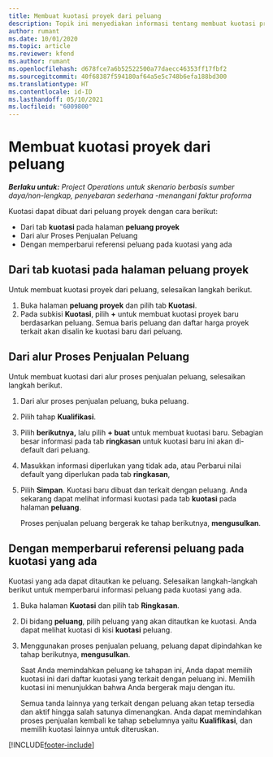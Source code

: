 ```yaml
---
title: Membuat kuotasi proyek dari peluang
description: Topik ini menyediakan informasi tentang membuat kuotasi proyek dari peluang.
author: rumant
ms.date: 10/01/2020
ms.topic: article
ms.reviewer: kfend
ms.author: rumant
ms.openlocfilehash: d678fce7a6b52522500a77daecc46353ff17fbf2
ms.sourcegitcommit: 40f68387f594180af64a5e5c748b6efa188bd300
ms.translationtype: HT
ms.contentlocale: id-ID
ms.lasthandoff: 05/10/2021
ms.locfileid: "6009800"
---
```

# <a name="create-project-quotes-from-opportunities"></a>Membuat kuotasi proyek dari peluang

_**Berlaku untuk:** Project Operations untuk skenario berbasis sumber daya/non-lengkap, penyebaran sederhana -menangani faktur proforma_

Kuotasi dapat dibuat dari peluang proyek dengan cara berikut:

- Dari tab **kuotasi** pada halaman **peluang proyek**
- Dari alur Proses Penjualan Peluang
- Dengan memperbarui referensi peluang pada kuotasi yang ada

## <a name="from-the-quotes-tab-of-the-project-opportunity-page"></a>Dari tab kuotasi pada halaman peluang proyek

Untuk membuat kuotasi proyek dari peluang, selesaikan langkah berikut.

1. Buka halaman **peluang proyek** dan pilih tab **Kuotasi**. 
2. Pada subkisi **Kuotasi**, pilih **+** untuk membuat kuotasi proyek baru berdasarkan peluang. Semua baris peluang dan daftar harga proyek terkait akan disalin ke kuotasi baru dari peluang.

## <a name="from-the-opportunity-sales-process-flow"></a>Dari alur Proses Penjualan Peluang

Untuk membuat kuotasi dari alur proses penjualan peluang, selesaikan langkah berikut.

1. Dari alur proses penjualan peluang, buka peluang.
2. Pilih tahap **Kualifikasi**. 
3. Pilih **berikutnya,** lalu pilih **+ buat** untuk membuat kuotasi baru. Sebagian besar informasi pada tab **ringkasan** untuk kuotasi baru ini akan di-default dari peluang. 
4. Masukkan informasi diperlukan yang tidak ada, atau Perbarui nilai default yang diperlukan pada tab **ringkasan**,
5. Pilih **Simpan**. Kuotasi baru dibuat dan terkait dengan peluang. Anda sekarang dapat melihat informasi kuotasi pada tab **kuotasi** pada halaman **peluang**. 

   Proses penjualan peluang bergerak ke tahap berikutnya, **mengusulkan**.


## <a name="by-updating-the-opportunity-reference-on-an-existing-quote"></a>Dengan memperbarui referensi peluang pada kuotasi yang ada

Kuotasi yang ada dapat ditautkan ke peluang. Selesaikan langkah-langkah berikut untuk memperbarui informasi peluang pada kuotasi yang ada.

1. Buka halaman **Kuotasi** dan pilih tab **Ringkasan**.
2. Di bidang **peluang**, pilih peluang yang akan ditautkan ke kuotasi. Anda dapat melihat kuotasi di kisi **kuotasi** peluang. 
3. Menggunakan proses penjualan peluang, peluang dapat dipindahkan ke tahap berikutnya, **mengusulkan**. 

   Saat Anda memindahkan peluang ke tahapan ini, Anda dapat memilih kuotasi ini dari daftar kuotasi yang terkait dengan peluang ini. Memilih kuotasi ini menunjukkan bahwa Anda bergerak maju dengan itu.

   Semua tanda lainnya yang terkait dengan peluang akan tetap tersedia dan aktif hingga salah satunya dimenangkan. Anda dapat memindahkan proses penjualan kembali ke tahap sebelumnya yaitu **Kualifikasi**, dan memilih kuotasi lainnya untuk diteruskan.


[!INCLUDE[footer-include](../includes/footer-banner.md)]